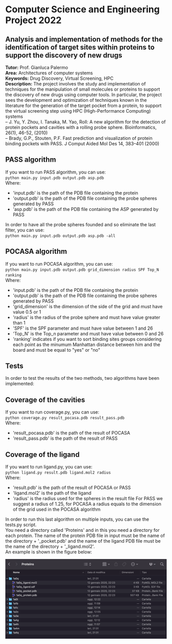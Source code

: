 # Computer Science and Engineering Project 2022

## Analysis and implementation of methods for the identification of target sites within proteins to support the discovery of new drugs

**Tutor:** Prof. Gianluca Palermo  
**Area:** Architectures of computer systems  
**Keywords:** Drug Discovery, Virtual Screening, HPC  
**Description:**
The project involves the study and implementation of techniques for the manipulation of small molecules or proteins to
support the discovery of new drugs using computer tools. In particular, the project sees the development and
optimization of techniques known in the literature for the generation of the target pocket from a protein, to support
the virtual screening step using HPC (High-Performance Computing) systems  
– J. Yu, Y. Zhou, I. Tanaka, M. Yao, Roll: A new algorithm for the detection of protein pockets and cavities with a
rolling probe sphere. Bioinformatics, 26(1), 46-52, (2010)  
– Brady, G.P., Stouten, P.F. Fast prediction and visualization of protein binding pockets with PASS. J Comput Aided Mol
Des 14, 383–401 (2000)

## PASS algorithm

If you want to run PASS algorithm, you can use:  
`python main.py input.pdb output.pdb asp.pdb`    
Where:

- 'input.pdb' is the path of the PDB file containing the protein
- 'output.pdb' is the path of the PDB file containing the probe spheres generated by PASS
- 'asp.pdb' is the path of the PDB file containing the ASP generated by PASS

In order to have all the probe spheres founded and so eliminate the last filter, you can use:    
`python main.py input.pdb output.pdb asp.pdb -all`

## POCASA algorithm

If you want to run POCASA algorithm, you can use:  
`python main.py input.pdb output.pdb grid_dimension radius SPF Top_N ranking`  
Where:

- 'input.pdb' is the path of the PDB file containing the protein
- 'output.pdb' is the path of the PDB file containing the probe spheres generated by PASS
- 'grid_dimension' is the dimension of the side of the grid and must have value 0.5 or 1
- 'radius' is the radius of the probe sphere and must have value greater than 1
- 'SPF' is the SPF parameter and must have value between 1 and 26
- 'Top_N' is the Top_n parameter and must have value between 0 and 26
- 'ranking' indicates if you want to sort binding sites groups considering each point as the minumum Manhattan distance
  between him and the board and must be equal to "yes" or "no"

## Tests

In order to test the results of the two methods, two algorithms have been implemented:

## Coverage of the cavities

If you want to run coverage.py, you can use:    
`python coverage.py result_pocasa.pdb result_pass.pdb`  
Where:

- 'result_pocasa.pdb' is the path of the result of POCASA
- 'result_pass.pdb' is the path of the result of PASS

## Coverage of the ligand

If you want to run ligand.py, you can use:  
`python ligand.py result.pdb ligand.mol2 radius`  
Where:

- 'result.pdb' is the path of the result of POCASA or PASS
- 'ligand.mol2' is the path of the ligand
- 'radius' is the radius used for the spheres in the result file For PASS we suggest a radius of 1.25, for POCASA a
  radius equals to the dimension of the grid used in the POCASA algorithm

In order to run this last algorithm on multiple inputs, you can use the tests.py script.  
You need a directory called 'Proteins' and in this you need a directory for each protein. The name of the protein PDB
file in input must be the name of the directory + '_pocket.pdb' and the name of the ligand PDB file must be the name of
the directory + '_ligand.mol2'.  
An example is shown in the figure below:

<img src="https://github.com/viols-code/ingegneria-informatica-project/blob/master/images/test.png"/>
